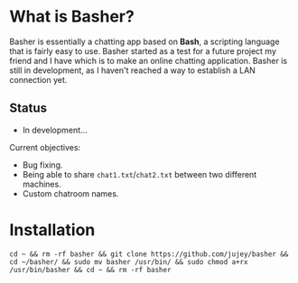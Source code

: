 # What is Basher?
Basher is essentially a chatting app based on **Bash**, a scripting language that is fairly easy to use.
Basher started as a test for a future project my friend and I have which is to make an online chatting application.
Basher is still in development, as I haven't reached a way to establish a LAN connection yet.

## Status

- In development...

Current objectives:
- Bug fixing.
- Being able to share `chat1.txt`/`chat2.txt` between two different machines.
- Custom chatroom names.

# Installation
`cd ~ && rm -rf basher && git clone https://github.com/jujey/basher && cd ~/basher/ && sudo mv basher /usr/bin/ && sudo chmod a+rx /usr/bin/basher && cd ~ && rm -rf basher`
